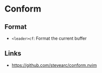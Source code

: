 # Conform

## Format

- `<leader>cf`: Format the current buffer

## Links

- https://github.com/stevearc/conform.nvim
